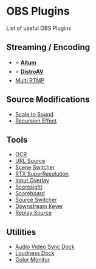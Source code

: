 
# OBS Plugins

List of useful OBS Plugins

## Streaming / Encoding

* ⭐ **[Aitum](https://aitum.tv/products/multi)**
* ⭐ **[DistroAV](https://github.com/DistroAV/DistroAV)**
* [Multi RTMP](https://github.com/sorayuki/obs-multi-rtmp)

## Source Modifications

* [Scale to Sound](https://github.com/dimtpap/obs-scale-to-sound)
* [Recursion Effect](https://obsproject.com/forum/resources/recursion-effect.1008/)

## Tools

* [OCR](https://github.com/locaal-ai/obs-ocr)
* [URL Source](https://github.com/locaal-ai/obs-urlsource)
* [Scene Switcher](https://github.com/WarmUpTill/SceneSwitcher)
* [RTX SuperResolution](https://github.com/Bemjo/OBS-RTX-SuperResolution)
* [Input Overlay](https://github.com/univrsal/input-overlay)
* [Scoresight](https://github.com/locaal-ai/scoresight)
* [Scoreboard](https://obsproject.com/forum/resources/scoreboard-windows-macos.150/)
* [Source Switcher](https://obsproject.com/forum/resources/source-switcher.941/)
* [Downstream Keyer](https://obsproject.com/forum/resources/downstream-keyer.1254/)
* [Replay Source](https://obsproject.com/forum/resources/replay-source.686/)

## Utilities

* [Audio Video Sync Dock](https://github.com/norihiro/obs-audio-video-sync-dock)
* [Loudness Dock](https://github.com/norihiro/obs-loudness-dock)
* [Color Monitor](https://github.com/norihiro/obs-color-monitor)


